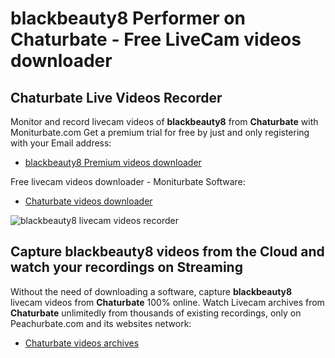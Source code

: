 # blackbeauty8 Performer on Chaturbate - Free LiveCam videos downloader

## Chaturbate Live Videos Recorder

Monitor and record livecam videos of **blackbeauty8** from **Chaturbate** with Moniturbate.com
Get a premium trial for free by just and only registering with your Email address:
* [blackbeauty8 Premium videos downloader](https://moniturbate.com/request-demo-licence-key.html)

Free livecam videos downloader - Moniturbate Software:
* [Chaturbate videos downloader](https://moniturbate.com/moniturbate-download-software.html)

![blackbeauty8 livecam videos recorder](https://peachurnet.com/templates/moniturbate-software.png)


## Capture blackbeauty8 videos from the Cloud and watch your recordings on Streaming

Without the need of downloading a software, capture **blackbeauty8** livecam videos from **Chaturbate** 100% online.
Watch Livecam archives from **Chaturbate** unlimitedly from thousands of existing recordings, only on Peachurbate.com and its websites network:
* [Chaturbate videos archives](https://peachurnet.com/)